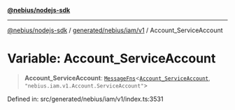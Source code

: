 [**@nebius/nodejs-sdk**](../../../../../README.md)

***

[@nebius/nodejs-sdk](../../../../../README.md) / [generated/nebius/iam/v1](../README.md) / Account\_ServiceAccount

# Variable: Account\_ServiceAccount

> **Account\_ServiceAccount**: [`MessageFns`](../../../../../runtime/protos/core/interfaces/MessageFns.md)\<[`Account_ServiceAccount`](../interfaces/Account_ServiceAccount.md), `"nebius.iam.v1.Account.ServiceAccount"`\>

Defined in: src/generated/nebius/iam/v1/index.ts:3531
